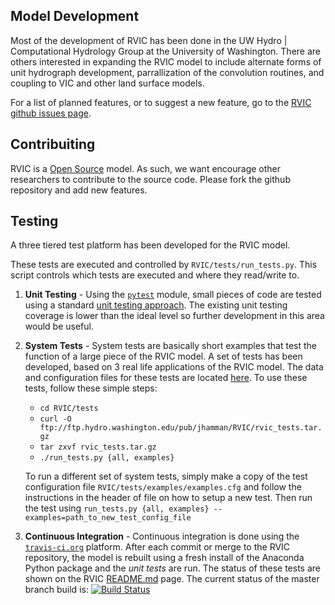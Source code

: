## Model Development

Most of the development of RVIC has been done in the UW Hydro | Computational Hydrology Group at the University of Washington.  There are others interested in expanding the RVIC model to include alternate forms of unit hydrograph development, parrallization of the convolution routines, and coupling to VIC and other land surface models.

For a list of planned features, or to suggest a new feature, go to the [RVIC github issues page](https://github.com/UW-Hydro/RVIC/issues).


## Contribuiting

RVIC is a [Open Source](development/open-source) model.  As such, we want encourage other researchers to contribute to the source code.  Please fork the github repository and add new features.

## Testing
A three tiered test platform has been developed for the RVIC model.

These tests are executed and controlled by `RVIC/tests/run_tests.py`.  This script controls which tests are executed and where they read/write to.

1.  **Unit Testing** - Using the [`pytest`](http://pytest.org/latest/) module, small pieces of code are tested using a standard [unit testing approach](http://en.wikipedia.org/wiki/Unit_testing).  The existing unit testing coverage is lower than the ideal level so further development in this area would be useful.

2.  **System Tests** - System tests are basically short examples that test the function of a large piece of the RVIC model.  A set of tests has been developed, based on 3 real life applications of the RVIC model.  The data and configuration files for these tests are located [here](ftp://ftp.hydro.washington.edu/pub/UW-Hydro/RVIC/rvic_tests.tar.gz).  To use these tests, follow these simple steps:
    - `cd RVIC/tests`
    - `curl -O ftp://ftp.hydro.washington.edu/pub/jhamman/RVIC/rvic_tests.tar.gz`
    - `tar zxvf rvic_tests.tar.gz`
    - `./run_tests.py {all, examples}`

    To run a different set of system tests, simply make a copy of the test configuration file `RVIC/tests/examples/examples.cfg` and follow the instructions in the header of file on how to setup a new test.  Then run the test using `run_tests.py {all, examples} --examples=path_to_new_test_config_file`

3.  **Continuous Integration** - Continuous integration is done using the [`travis-ci.org`](https://travis-ci.org/UW-Hydro/RVIC) platform.  After each commit or merge to the RVIC repository, the model is rebuilt using a fresh install of the Anaconda Python package and the *unit tests* are run.  The status of these tests are shown on the RVIC [README.md](https://github.com/UW-Hydro/RVIC/blob/master/README.md) page.  The current status of the master branch build is: [![Build Status](https://travis-ci.org/UW-Hydro/RVIC.svg?branch=master)](https://travis-ci.org/UW-Hydro/RVIC)
